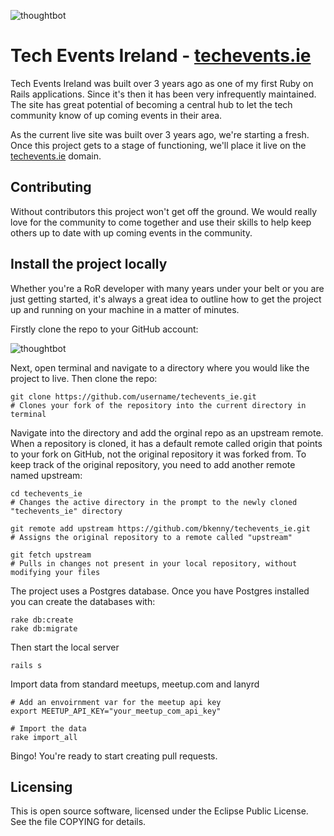 ![thoughtbot](http://techevents.ie/images/logo.png)

# Tech Events Ireland - [techevents.ie](http://www.techevents.ie)

Tech Events Ireland was built over 3 years ago as one of my first Ruby on Rails applications. Since it's then it has been very infrequently maintained. The site has great potential of becoming a central hub to let the tech community know of up coming events in their area.

As the current live site was built over 3 years ago, we're starting a fresh. Once this project gets to a stage of functioning, we'll place it live on the [techevents.ie](http://www.techevents.ie) domain.

## Contributing

Without contributors this project won't get off the ground. We would really love for the community to come together and use their skills to help keep others up to date with up coming events in the community.

## Install the project locally

Whether you're a RoR developer with many years under your belt or you are just getting started, it's always a great idea to outline how to get the project up and running on your machine in a matter of minutes.

Firstly clone the repo to your GitHub account:

![thoughtbot](https://github.s3.amazonaws.com/docs/bootcamp_3_fork.jpg)

Next, open terminal and navigate to a directory where you would like the project to live. Then clone the repo:

	git clone https://github.com/username/techevents_ie.git
	# Clones your fork of the repository into the current directory in terminal

Navigate into the directory and add the orginal repo as an upstream remote. When a repository is cloned, it has a default remote called origin that points to your fork on GitHub, not the original repository it was forked from. To keep track of the original repository, you need to add another remote named upstream:

	cd techevents_ie
	# Changes the active directory in the prompt to the newly cloned "techevents_ie" directory

	git remote add upstream https://github.com/bkenny/techevents_ie.git
	# Assigns the original repository to a remote called "upstream"

	git fetch upstream
	# Pulls in changes not present in your local repository, without modifying your files

The project uses a Postgres database. Once you have Postgres installed you can create the databases with:

	rake db:create
	rake db:migrate

Then start the local server

	rails s

Import data from standard meetups, meetup.com and lanyrd

	# Add an envoirnment var for the meetup api key
	export MEETUP_API_KEY="your_meetup_com_api_key"

	# Import the data
	rake import_all

Bingo! You're ready to start creating pull requests.

## Licensing

This is open source software, licensed under the Eclipse Public License. See the file COPYING for details.
